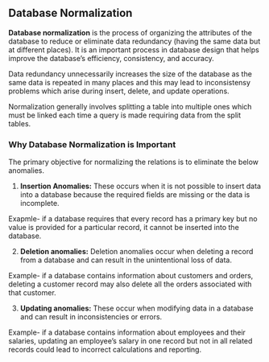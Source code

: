 ## Database Normalization
**Database normalization** is the process of organizing the attributes of the database to reduce or eliminate data redundancy (having the same data but at different places).
It is an important process in database design that helps improve the database’s efficiency, consistency, and accuracy.

Data redundancy unnecessarily increases the size of the database as the same data is repeated in many places and this may lead to inconsistensy problems which arise during insert, delete, and update operations.

Normalization generally involves splitting a table into multiple ones which must be linked each time a query is made requiring data from the split tables.

### Why Database Normalization is Important
The primary objective for normalizing the relations is to eliminate the below anomalies.

1. **Insertion Anomalies:** These occurs when it is not possible to insert data into a database because the required fields are missing or the data is incomplete.

Exapmle- if a database requires that every record has a primary key but no value is provided for a particular record, it cannot be inserted into the database.

2. **Deletion anomalies:** Deletion anomalies occur when deleting a record from a database and can result in the unintentional loss of data.

Example-  if a database contains information about customers and orders, deleting a customer record may also delete all the orders associated with that customer.

3. **Updating anomalies:** These occur when modifying data in a database and can result in inconsistencies or errors.

Example- if a database contains information about employees and their salaries, updating an employee’s salary in one record but not in all related records could lead to incorrect calculations and reporting.